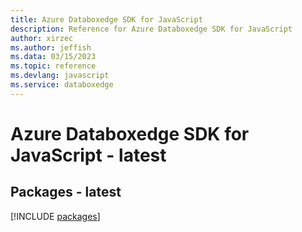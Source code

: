 ```yaml
---
title: Azure Databoxedge SDK for JavaScript
description: Reference for Azure Databoxedge SDK for JavaScript
author: xirzec
ms.author: jeffish
ms.data: 03/15/2023
ms.topic: reference
ms.devlang: javascript
ms.service: databoxedge
---
```

# Azure Databoxedge SDK for JavaScript - latest
## Packages - latest
[!INCLUDE [packages](databoxedge-index.md)]